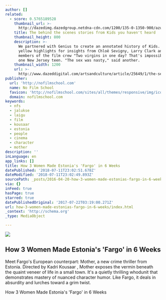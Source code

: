 ```yaml
---
author: []
related:
  - score: 0.5765189528
    thumbnail_url: >-
      http://dazedimg.dazedgroup.netdna-cdn.com/1200/135-0-1350-900/azure/dazed-prod/1130/1/1131516.jpg
    title: The behind the scenes stories from Kids you haven't heard
    thumbnail_height: 800
    description: >-
      We partnered with Genius to create an annotated history of Kids. Click the
      yellow highlights for insights from Chloë Sevigny, Larry Clark and key
      members of the film crew "Two virgins in one day? That's impossible," said
      one New Jersey teen. "The sex was nasty," said another.
    thumbnail_width: 1200
    url: >-
      http://www.dazeddigital.com/artsandculture/article/25649/1/the-secret-history-of-kids
publisher:
  url: 'http://nofilmschool.com'
  name: No Film School
  favicon: 'http://nofilmschool.com/sites/all/themes/responsive/img/icons/favicon.ico'
  domain: nofilmschool.com
keywords:
  - nfs
  - jalukse
  - laigu
  - film
  - kousaar
  - estonia
  - people
  - cinema
  - character
  - mother
description: ''
inLanguage: en
app_links: []
title: How 3 Women Made Estonia's 'Fargo' in 6 Weeks
datePublished: '2018-07-11T23:02:51.678Z'
dateModified: '2018-07-11T23:02:49.893Z'
sourcePath: _posts/2016-04-20-how-3-women-made-estonias-fargo-in-6-weeks.md
via: {}
inFeed: true
hasPage: true
starred: true
datePublishedOriginal: '2017-07-22T03:19:00.271Z'
url: how-3-women-made-estonias-fargo-in-6-weeks/index.html
_context: 'http://schema.org'
_type: MediaObject

---
```

<article style=""><img src="https://s3-us-west-2.amazonaws.com/the-grid-img/p/171a79a5982feeffe1f41210ac638b99895feb89.jpg" /><h1>How 3 Women Made Estonia's 'Fargo' in 6 Weeks</h1><p>Meet Fargo's European counterpart: Mother, a new crime thriller from Estonia. Directed by Kadri Kousaar , Mother exposes the vermin beneath the quaint veneer of life in a small town. It's a quietly thrilling whodunit that demonstrates mastery of nuanced character humor. Like Fargo, it deals in absurdity and lurches toward a grim twist.</p></article>

How 3 Women Made Estonia's 'Fargo' in 6 Weeks
